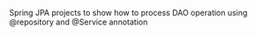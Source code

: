 Spring JPA projects to show how to process DAO operation using @repository and @Service annotation  
